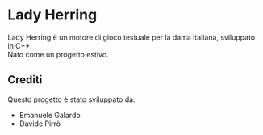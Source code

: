 # Lady Herring
Lady Herring è un motore di gioco testuale per la dama italiana, sviluppato in C++. <br>
Nato come un progetto estivo. <br>

## Crediti
Questo progetto è stato sviluppato da:
- Emanuele Galardo
- Davide Pirrò 
